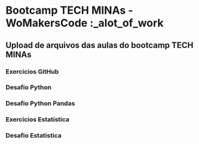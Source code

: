 # Bootcamp TECH MINAs - WoMakersCode :_alot_of_work


## Upload de arquivos das aulas do bootcamp TECH MINAs

### Exercícios GitHub
### Desafio Python
### Desafio Python Pandas
### Exercícios Estatística
### Desafio Estatística
